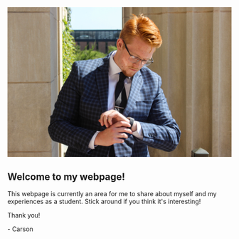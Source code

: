 ![Carson](images/desotel-13.jpg)
## Welcome to my webpage!
This webpage is currently an area for me to share about myself and my experiences as a student.
Stick around if you think it's interesting! 

Thank you!

\- Carson
